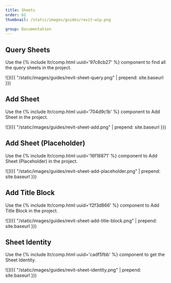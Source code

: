 ```yaml
---
title: Sheets
order: 62
thumbnail: /static/images/guides/revit-wip.png

group: Documentation
---
```


## Query Sheets

Use the {% include ltr/comp.html uuid='97c8cb27' %} component to find all the  query sheets in the project.

![]({{ "/static/images/guides/revit-sheet-query.png" | prepend: site.baseurl }})

## Add Sheet

Use the {% include ltr/comp.html uuid='704d9c1b' %} component to Add Sheet in the project.

![]({{ "/static/images/guides/revit-sheet-add.png" | prepend: site.baseurl }})

## Add Sheet (Placeholder)

Use the {% include ltr/comp.html uuid='16f18871' %} component to Add Sheet (Placeholder) in the project.

![]({{ "/static/images/guides/revit-sheet-add-placeholder.png" | prepend: site.baseurl }})

## Add Title Block

Use the {% include ltr/comp.html uuid='f2f3d866' %} component to Add Title Block in the project.

![]({{ "/static/images/guides/revit-sheet-add-title-block.png" | prepend: site.baseurl }})

## Sheet Identity

Use the {% include ltr/comp.html uuid='cadf5fbb' %} component to get the Sheet Identity.

![]({{ "/static/images/guides/revit-sheet-identity.png" | prepend: site.baseurl }})


